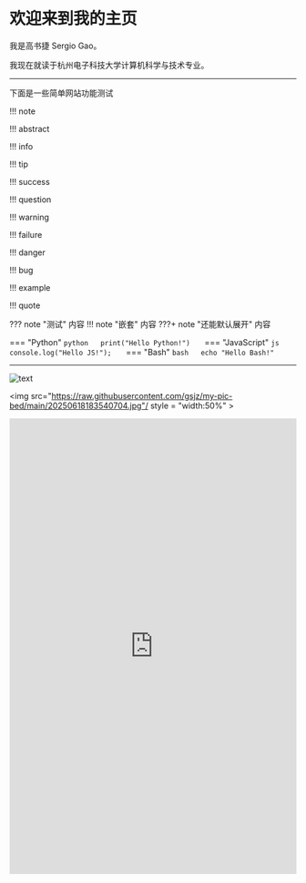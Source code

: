 # 欢迎来到我的主页

我是高书捷 Sergio Gao。

我现在就读于杭州电子科技大学计算机科学与技术专业。

---

下面是一些简单网站功能测试

!!! note

!!! abstract

!!! info

!!! tip

!!! success

!!! question

!!! warning

!!! failure

!!! danger

!!! bug

!!! example

!!! quote

??? note "测试"
    内容
    !!! note "嵌套"
        内容
    ???+ note "还能默认展开"
        内容


=== "Python"
    ```python  
    print("Hello Python!")  
    ```
=== "JavaScript"
    ```js  
    console.log("Hello JS!");  
    ```
=== "Bash"
    ```bash  
    echo "Hello Bash!"  
    ```

---

![text](https://cdn.jsdelivr.net/gh/Wallbreaker5th/vuqa/vuqa.png)

<img src="https://raw.githubusercontent.com/gsjz/my-pic-bed/main/20250618183540704.jpg"/ style = "width:50%" > 


<div style="height:800px;">
  <iframe
    src="https://cdn.jsdelivr.net/gh/gsjz/XCPC/XCPC_Teaching_SergioGao/Min-Max_Inversion/main.pdf"
    width="100%"
    height="100%"
    style="border: none;"
  >
  </iframe>
</div>


